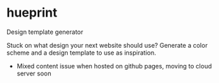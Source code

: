 # hueprint
Design template generator

Stuck on what design your next website should use?
Generate a color scheme and a design template to use as inspiration.

* Mixed content issue when hosted on github pages, moving to cloud server soon
